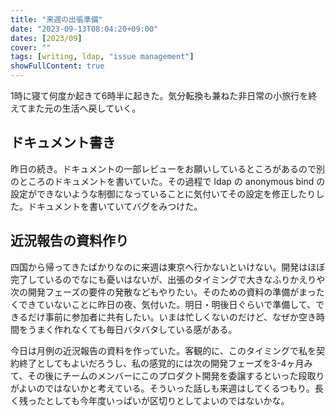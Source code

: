 ```yaml
---
title: "来週の出張準備"
date: "2023-09-13T08:04:20+09:00"
dates: [2023/09]
cover: ""
tags: [writing, ldap, "issue management"]
showFullContent: true
---
```


1時に寝て何度か起きて6時半に起きた。気分転換も兼ねた非日常の小旅行を終えてまた元の生活へ戻していく。

## ドキュメント書き

昨日の続き。ドキュメントの一部レビューをお願いしているところがあるので別のところのドキュメントを書いていた。その過程で ldap の anonymous bind の設定ができないような制御になっていることに気付いてその設定を修正したりした。ドキュメントを書いていてバグをみつけた。

## 近況報告の資料作り

四国から帰ってきたばかりなのに来週は東京へ行かないといけない。開発はほぼ完了しているのでなにも憂いはないが、出張のタイミングで大きなふりかえりや次の開発フェーズの要件の発散などもやりたい。そのための資料の準備がまったくできていないことに昨日の夜、気付いた。明日・明後日ぐらいで準備して、できるだけ事前に参加者に共有したい。いまは忙しくないのだけど、なぜか空き時間をうまく作れなくても毎日バタバタしている感がある。

今日は月例の近況報告の資料を作っていた。客観的に、このタイミングで私を契約終了としてもよいだろうし、私の感覚的には次の開発フェーズを3-4ヶ月みて、その後にチームのメンバーにこのプロダクト開発を委譲するといった段取りがよいのではないかと考えている。そういった話しも来週はしてくるつもり。長く残ったとしても今年度いっぱいが区切りとしてよいのではないかな。
